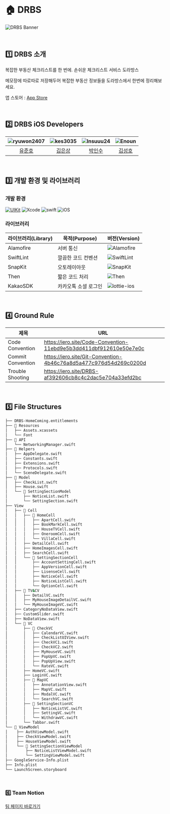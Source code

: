 # 🏠 DRBS
![DRBS Banner](https://github.com/IERO-6/DRBS-HomeComing/assets/117909631/6e62720a-79ed-49d5-830f-307115467327)

<br>

## 1️⃣ DRBS 소개
복잡한 부동산 체크리스트를 한 번에. 손쉬운 체크리스트 서비스 도라방스

메모장에 따로따로 저장해두어 복잡한 부동산 정보들을 도라방스에서 한번에 정리해보세요.

앱 스토어 : [App Store](https://apps.apple.com/kr/app/%EB%8F%84%EB%9D%BC%EB%B0%A9%EC%8A%A4/id6466733709)

<br>

## 2️⃣ DRBS iOS Developers

|![ryuwon2407](https://avatars.githubusercontent.com/u/95111999?v=4&h=150&w=150)|![kes3035](https://avatars.githubusercontent.com/u/116807969?v=4&h=150&w=150)|![Insuuu24](https://avatars.githubusercontent.com/u/117909631?v=4&h=150&w=150)|![Enoun](https://avatars.githubusercontent.com/u/114083079?v=4&h=150&w=150)|
|:---:|:---:|:---:|:---:|
|[유준호](https://github.com/ryuwon2407)|[김은상](https://github.com/kes3035)|[박인수](https://github.com/Insuuu24)|[김성호](https://github.com/Enoun)|

<br>

## 3️⃣ 개발 환경 및 라이브러리

### 개발 환경

[![UIKit](https://img.shields.io/badge/UIKit-iOS-black.svg?style=square)](https://swift.org) ![Xcode](https://img.shields.io/badge/Xcode-14.3.1-blue) ![swift](https://img.shields.io/badge/swift-5.8.1-orange) ![iOS](https://img.shields.io/badge/iOS-15.0-yellow)

### 라이브러리

| 라이브러리(Library) | 목적(Purpose)            | 버전(Version)                                                |
| ------------------- | ------------------------ | ------------------------------------------------------------ |
| Alamofire           | 서버 통신                | ![Alamofire](https://img.shields.io/badge/Alamofire-5.7.1-orange) |
| SwiftLint          | 깔끔한 코드 컨벤션              | ![SwiftLint](https://img.shields.io/badge/SwiftLint-0.52.4-pink) |
| SnapKit             | 오토레이아웃             | ![SnapKit](https://img.shields.io/badge/SnapKit-5.6.0-skyblue) |
| Then                | 짧은 코드 처리           | ![Then](https://img.shields.io/badge/Then-3.0.0-white) |
| KakaoSDK          | 카카오톡 소셜 로그인     | ![lottie-ios](https://img.shields.io/badge/KakaoSDK-2.0.0-yellow) |

<br>

## 4️⃣  Ground Rule

| 제목        | URL                                                                  |
| ------------ | -------------------------------------------------------------------|
|Code Convention|https://iero.site/Code-Convention-11ebd9e5b3dd411dbf912610e50e7e0c|
|Commit Convention|https://iero.site/Git-Convention-4b46c76a8d5a477c976d54d269c0200d|
|Trouble Shooting|https://iero.site/DRBS-af392606cb8c4c2dac5e704a33efd2bc|

<br>

## 5️⃣ File Structures
```bash
├── DRBS-HomeComing.entitlements
├── 📁 Resources
│   ├── Assets.xcassets
│   └── Font
├── 📁 API
│   └── NetworkingManager.swift
├── 📁 Helpers
│   ├── AppDelegate.swift
│   ├── Constants.swift
│   ├── Extensions.swift
│   ├── Protocols.swift
│   └── SceneDelegate.swift
├── 📁 Model
│   ├── CheckList.swift
│   ├── House.swift
│   └── 📁 SettingSectionModel
│       ├── NoticeList.swift
│       └── SettingSection.swift
├── View
│   ├── 📁 Cell
│   │   ├── 📁 HomeCell
│   │   │   ├── ApartCell.swift
│   │   │   ├── BookMarkCell.swift
│   │   │   ├── HouseTVCell.swift
│   │   │   ├── OneroomCell.swift
│   │   │   └── VillaCell.swift
│   │   ├── DetailCell.swift
│   │   ├── HomeImagesCell.swift
│   │   ├── SearchCell.swift
│   │   └── 📁 SettingSectionCell
│   │       ├── AccountSettingCell.swift
│   │       ├── AppVersionCell.swift
│   │       ├── LisenseCell.swift
│   │       ├── NoticeCell.swift
│   │       ├── NoticeListCell.swift
│   │       └── OptionCell.swift
│   ├── 📁 TV&CV
│   │   ├── DetailVC.swift
│   │   ├── MyHouseImageDetailVC.swift
│   │   └── MyHouseImageVC.swift
│   ├── CategoryNoDataView.swift
│   ├── CustomSlider.swift
│   ├── NoDataView.swift
│   └── 📁 VC
│       ├── 📁 CheckVC
│       │   ├── CalendarVC.swift
│       │   ├── CheckListUIView.swift
│       │   ├── CheckVC1.swift
│       │   ├── CheckVC2.swift
│       │   ├── MyHouseVC.swift
│       │   ├── PopUpVC.swift
│       │   ├── PopUpView.swift
│       │   └── RateVC.swift
│       ├── HomeVC.swift
│       ├── LoginVC.swift
│       ├── 📁 MapVC
│       │   ├── AnnotationView.swift
│       │   ├── MapVC.swift
│       │   ├── ModalVC.swift
│       │   └── SearchVC.swift
│       ├── 📁 SettingSectionVC
│       │   ├── NoticeListVC.swift
│       │   ├── SettingVC.swift
│       │   └── WithdrawVC.swift
│       └── Tabbar.swift
└── 📁 ViewModel
│    ├── AuthViewModel.swift
│    ├── CheckViewModel.swift
│    ├── HouseViewModel.swift
│    └── 📁 SettingSectionViewModel
│        ├── NoticeListViewModel.swift
│        └── SettingViewModel.swift
├── GoogleService-Info.plist
├── Info.plist
└── LaunchScreen.storyboard
```

<br>

### 6️⃣ Team Notion
[팀 페이지 바로가기](https://iero.site/)

